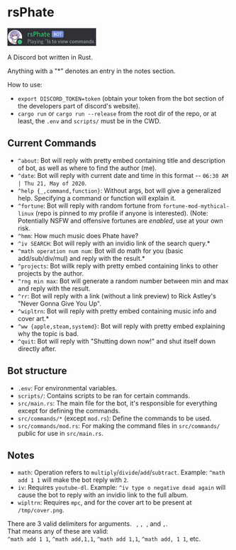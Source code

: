 # rsPhate

![bot](images/bot.png?raw=true "bot")

A Discord bot written in Rust.

Anything with a "*" denotes an entry in the notes section.

How to use:

- `export DISCORD_TOKEN=token` (obtain your token from the bot section of the developers part of discord's website).
- `cargo run` or `cargo run --release` from the root dir of the repo, or at least, the `.env` and `scripts/` must be in the CWD.

## Current Commands

- `^about`: Bot will reply with pretty embed containing title and description of bot, as well as where to find the author (me).
- `^date`: Bot will reply with current date and time in this format -- `06:30 AM | Thu 21, May of 2020`.
- `^help {_,command,function}`: Without args, bot will give a generalized help. Specifying a command or function will explain it.
- `^fortune`: Bot will reply with random fortune from `fortune-mod-mythical-linux` (repo is pinned to my profile if anyone is interested). (Note: Potentially NSFW and offensive fortunes are *enabled*, use at your own risk.
- `^hmm`: How much music does Phate have?
- `^iv SEARCH`: Bot will reply with an invidio link of the search query.*
- `^math operation num num`: Bot will do math for you (basic add/sub/div/mul) and reply with the result.*
- `^projects`: Bot willk reply with pretty embed containing links to other projects by the author.
- `^rng min max`: Bot will generate a random number between min and max and reply with the result.
- `^rr`: Bot will reply with a link (without a link preview) to Rick Astley's "Never Gonna Give You Up".
- `^wipltrn`: Bot will reply with pretty embed containing music info and cover art.*
- `^ww {apple,steam,systemd}`: Bot will reply with pretty embed explaining why the topic is bad.
- `^quit`: Bot will reply with "Shutting down now!" and shut itself down directly after.

## Bot structure

- `.env`: For environmental variables.
- `scripts/`: Contains scripts to be ran for certain commands.
- `src/main.rs`: The main file for the bot, it's responsible for everything except for defining the commands.
- `src/commands/*` (except `mod.rs`): Define the commands to be used.
- `src/commands/mod.rs`: For making the command files in `src/commands/` public for use in `src/main.rs`.

## Notes

- `math`: Operation refers to `multiply`/`divide`/`add`/`subtract`. Example: `^math add 1 1` will make the bot reply with `2`.
- `iv`: Requires `youtube-dl`. Example: `^iv type o negative dead again` will cause the bot to reply with an invidio link to the full album.
- `wipltrn`: Requires `mpc`, and for the cover art to be present at `/tmp/cover.png`.

There are 3 valid delimiters for arguments. ` `, `, `, and `,`.<br>
That means any of these are valid:<br>
`^math add 1 1`, `^math add,1,1`, `^math add 1,1`, `^math add, 1 1`, etc.
